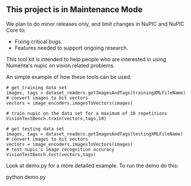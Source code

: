 ## This project is in Maintenance Mode

We plan to do minor releases only, and limit changes in NuPIC and NuPIC Core to:

- Fixing critical bugs.
- Features needed to support ongoing research.

This tool kit is intended to help people who are interested in using Numenta's 
nupic on vision related problems.

An simple example of how these tools can be used:

```
# get training data set 
images, tags = dataset_readers.getImagesAndTags(trainingXMLFileName)
# convert images to bit vectors 
vectors = image_encoders.imagesToVectors(images)

# train nupic on the data set for a maximum of 10 repetitions 
VisionTestBench.train(vectors,tags,10)

# get testing data set 
images, tags = dataset_readers.getImagesAndTags(testingXMLFileName)
# convert images to bit vectors 
vectors = image_encoders.imagesToVectors(images)
# test nupic's image recognition accuracy 
VisionTestBench.test(vectors,tags)
```

Look at demo.py for a more detailed example. To run the demo do this:

python demo.py

